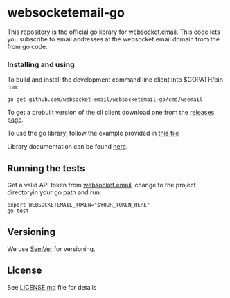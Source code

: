 # websocketemail-go

This repository is the official go library for [websocket.email](https://websocket.email).
This code lets you subscribe to email addresses at the websocket.email domain from the from go code.

### Installing and using

To build and install the development command line client into $GOPATH/bin run:

```
go get github.com/websocket-email/websocketemail-go/cmd/wsemail
```


To get a prebuilt version of the cli client download one from the [releases page](https://github.com/websocket-email/websocketemail-go/releases).

To use the go library, follow the example provided in [this file](https://github.com/websocket-email/websocketemail-go/blob/master/cmd/wsemail/main.go)

Library documentation can be found [here](https://godoc.org/github.com/websocket-email/websocketemail-go).

## Running the tests

Get a valid API token from [websocket.email](https://websocket.email), change to the project directoryin your go path and run:

```
export WEBSOCKETEMAIL_TOKEN="$YOUR_TOKEN_HERE"
go test
```

## Versioning

We use [SemVer](http://semver.org/) for versioning.

## License

See [LICENSE.md](LICENSE.md) file for details

